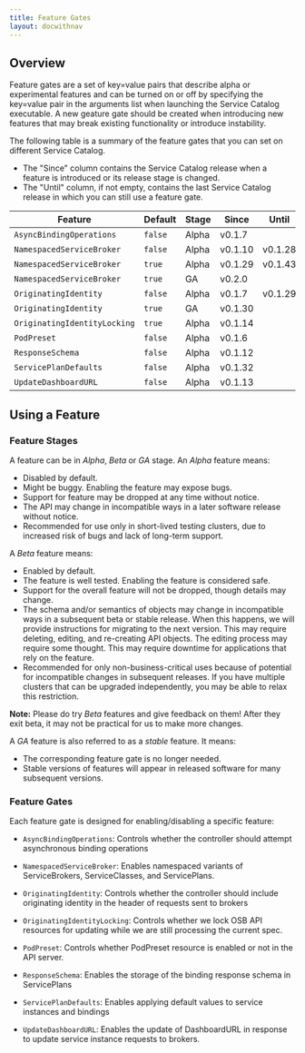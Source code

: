 ```yaml
---
title: Feature Gates
layout: docwithnav
---
```


## Overview

Feature gates are a set of key=value pairs that describe alpha or experimental
features and can be turned on or off by specifying the key=value pair in the
arguments list when launching the Service Catalog executable.  A new geature
gate should be created when introducing new features that may break existing
functionality or introduce instability.

The following table is a summary of the feature gates that you can set on
different Service Catalog.

- The "Since" column contains the Service Catalog release when a feature is
  introduced or its release stage is changed.
- The "Until" column, if not empty, contains the last Service Catalog release in
  which you can still use a feature gate.

| Feature | Default | Stage | Since | Until |
|---------|---------|-------|-------|-------|
| `AsyncBindingOperations` | `false` | Alpha | v0.1.7 | |
| `NamespacedServiceBroker` | `false` | Alpha | v0.1.10 | v0.1.28 |
| `NamespacedServiceBroker` | `true` | Alpha | v0.1.29 | v0.1.43 |
| `NamespacedServiceBroker` | `true` | GA | v0.2.0 | |
| `OriginatingIdentity` | `false` | Alpha | v0.1.7 | v0.1.29 |
| `OriginatingIdentity` | `true` | GA | v0.1.30 | |
| `OriginatingIdentityLocking` | `true` | Alpha | v0.1.14 | |
| `PodPreset` | `false` | Alpha | v0.1.6 | |
| `ResponseSchema` | `false` | Alpha | v0.1.12 | |
| `ServicePlanDefaults` | `false` | Alpha | v0.1.32 | |
| `UpdateDashboardURL` | `false` | Alpha | v0.1.13 | |


## Using a Feature

### Feature Stages

A feature can be in *Alpha*, *Beta* or *GA* stage.
An *Alpha* feature means:

* Disabled by default.
* Might be buggy. Enabling the feature may expose bugs.
* Support for feature may be dropped at any time without notice.
* The API may change in incompatible ways in a later software release without
  notice.
* Recommended for use only in short-lived testing clusters, due to increased
  risk of bugs and lack of long-term support.

A *Beta* feature means:

* Enabled by default.
* The feature is well tested. Enabling the feature is considered safe.
* Support for the overall feature will not be dropped, though details may change.
* The schema and/or semantics of objects may change in incompatible ways in a
  subsequent beta or stable release. When this happens, we will provide
  instructions for migrating to the next version. This may require deleting,
  editing, and re-creating API objects. The editing process may require some
  thought. This may require downtime for applications that rely on the feature.
* Recommended for only non-business-critical uses because of potential for
  incompatible changes in subsequent releases. If you have multiple clusters
  that can be upgraded independently, you may be able to relax this restriction.

**Note:** Please do try *Beta* features and give feedback on them!
After they exit beta, it may not be practical for us to make more changes.

A *GA* feature is also referred to as a *stable* feature. It means:

* The corresponding feature gate is no longer needed.
* Stable versions of features will appear in released software for many
  subsequent versions.

### Feature Gates

Each feature gate is designed for enabling/disabling a specific feature:

- `AsyncBindingOperations`: Controls whether the controller should attempt
 asynchronous binding operations

- `NamespacedServiceBroker`: Enables namespaced variants of ServiceBrokers,
ServiceClasses, and ServicePlans.

- `OriginatingIdentity`: Controls whether the controller should include
originating identity in the header of requests sent to brokers

- `OriginatingIdentityLocking`:  Controls whether we lock OSB API resources
for updating while we are still processing the current spec.

 - `PodPreset`: Controls whether PodPreset resource is enabled or not in the
 API server.

- `ResponseSchema`:  Enables the storage of the binding response schema in
ServicePlans

- `ServicePlanDefaults`: Enables applying default values to service instances
and bindings

- `UpdateDashboardURL`:  Enables the update of DashboardURL in response to
update service instance requests to brokers.

